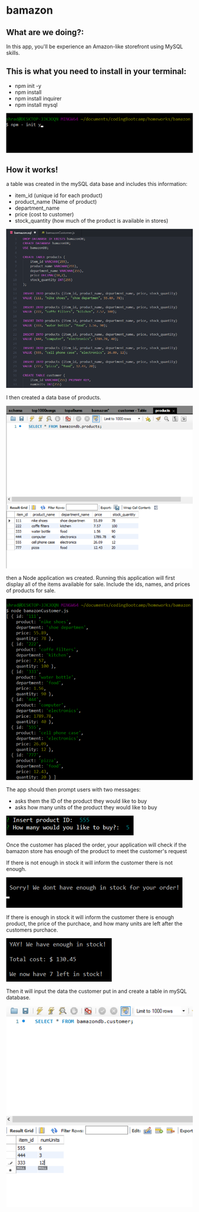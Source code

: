 # bamazon

## What are we doing?: ##
In this app, you'll be experience an Amazon-like storefront using MySQL skills. 

## This is what you need to install in your terminal: ##
* npm init -y
* npm install
* npm install inquirer
* npm install mysql

![img](/images/init.png)

## How it works! ##
a table was created in the mySQL data base and includes this information:
* item_id (unique id for each product)
* product_name (Name of product)
* department_name
* price (cost to customer)
* stock_quantity (how much of the product is available in stores)

![img](/images/mySQL.png)

I then created a data base of products.

![img](/images/productsSQL.png)

then a Node application ws created. Running this application will first display all of the items available for sale. Include the ids, names, and prices of products for sale.

![img](/images/node.png)

The app should then prompt users with two messages:
* asks them the ID of the product they would like to buy
* asks how many units of the product they would like to buy

![img](/images/input.png)

Once the customer has placed the order, your application will check if the bamazon store has enough of the product to meet the customer's request

If there is not enough in stock it will inform the customer there is not enough.

![img](/images/sorry.png)

If there is enough in stock it will inform the customer there is enough product, the price of the purchace, and how many units are left after the customers purchace.

![img](/images/yay.png)

Then it will input the data the customer put in and create a table in mySQL database.

![img](/images/customerSQL.png)

